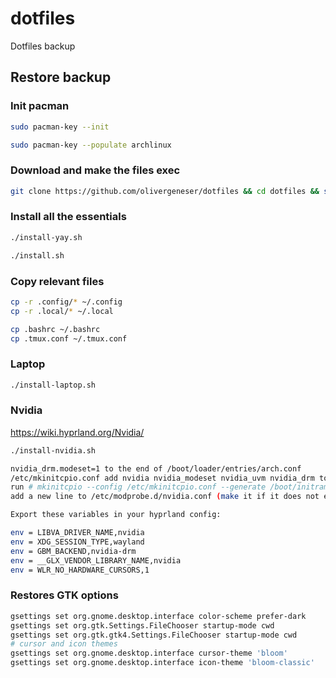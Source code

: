 # dotfiles
Dotfiles backup

<h2>Restore backup</h2>

### Init pacman
```bash
sudo pacman-key --init
```
```bash
sudo pacman-key --populate archlinux
```

### Download and make the files exec
```bash
git clone https://github.com/olivergeneser/dotfiles && cd dotfiles && sudo chmod +x *.sh
```

### Install all the essentials
```bash
./install-yay.sh
```
```bash
./install.sh
```

### Copy relevant files
```bash
cp -r .config/* ~/.config
cp -r .local/* ~/.local

cp .bashrc ~/.bashrc
cp .tmux.conf ~/.tmux.conf
```

### Laptop
```bash
./install-laptop.sh
```

### Nvidia 
https://wiki.hyprland.org/Nvidia/
```bash
./install-nvidia.sh

nvidia_drm.modeset=1 to the end of /boot/loader/entries/arch.conf
/etc/mkinitcpio.conf add nvidia nvidia_modeset nvidia_uvm nvidia_drm to your MODULES
run # mkinitcpio --config /etc/mkinitcpio.conf --generate /boot/initramfs-custom.img
add a new line to /etc/modprobe.d/nvidia.conf (make it if it does not exist) and add the line options nvidia-drm modeset=1

Export these variables in your hyprland config:

env = LIBVA_DRIVER_NAME,nvidia
env = XDG_SESSION_TYPE,wayland
env = GBM_BACKEND,nvidia-drm
env = __GLX_VENDOR_LIBRARY_NAME,nvidia
env = WLR_NO_HARDWARE_CURSORS,1

```





### Restores GTK options
```bash
gsettings set org.gnome.desktop.interface color-scheme prefer-dark
gsettings set org.gtk.Settings.FileChooser startup-mode cwd
gsettings set org.gtk.gtk4.Settings.FileChooser startup-mode cwd
# cursor and icon themes
gsettings set org.gnome.desktop.interface cursor-theme 'bloom'
gsettings set org.gnome.desktop.interface icon-theme 'bloom-classic'
```


